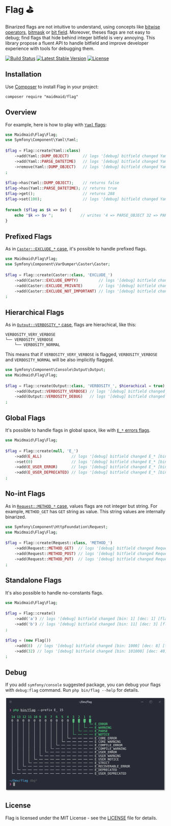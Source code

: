 # Flag :golf:

Binarized flags are not intuitive to understand, using concepts like
[bitwise operators](http://php.net/manual/en/language.operators.bitwise.php),
[bitmask](https://en.wikipedia.org/wiki/Mask_(computing)) or [bit field](https://en.wikipedia.org/wiki/Bit_field).
Moreover, theses flags are not easy to debug; find flags that hide behind integer bitfield is very annoying.
This library propose a fluent API to handle bitfield and improve developer experience with tools for debugging them.

[![Build Status](https://travis-ci.org/maidmaid/flag.svg?branch=master)](https://travis-ci.org/maidmaid/flag) 
[![Latest Stable Version](https://poser.pugx.org/maidmaid/flag/v/stable)](https://packagist.org/packages/maidmaid/flag)
[![License](https://poser.pugx.org/maidmaid/flag/license)](https://packagist.org/packages/maidmaid/flag)

## Installation

Use [Composer](http://getcomposer.org/) to install Flag in your project:

```shell
composer require "maidmaid/flag"
```

## Overview

For example, here is how to play with [``Yaml`` flags](https://github.com/symfony/symfony/blob/8872833c5d6a46ea27a4483e650617361660d946/src/Symfony/Component/Yaml/Yaml.php#L23-L34):

```php
use Maidmaid\Flag\Flag;
use Symfony\Component\Yaml\Yaml;

$flag = Flag::create(Yaml::class)
    ->add(Yaml::DUMP_OBJECT)      // logs '[debug] bitfield changed Yaml [bin: 1] [dec: 1] [flags: DUMP_OBJECT]'
    ->add(Yaml::PARSE_DATETIME)   // logs '[debug] bitfield changed Yaml [bin: 100001] [dec: 33] [flags: DUMP_OBJECT | PARSE_DATETIME]'
    ->remove(Yaml::DUMP_OBJECT)   // logs '[debug] bitfield changed Yaml [bin: 100000] [dec: 32] [flags: PARSE_DATETIME]'
;

$flag->has(Yaml::DUMP_OBJECT);    // returns false
$flag->has(Yaml::PARSE_DATETIME); // returns true
$flag->get();                     // returns 288
$flag->set(100);                  // logs '[debug] bitfield changed Yaml [bin: 1100100] [dec: 100] [flags: PARSE_OBJECT | PARSE_DATETIME | DUMP_OBJECT_AS_MAP]'

foreach ($flag as $k => $v) {
    echo "$k => $v ";            // writes '4 => PARSE_OBJECT 32 => PARSE_DATETIME 64 => DUMP_OBJECT_AS_MAP '
}
```

## Prefixed Flags

As in [``Caster::EXCLUDE_*`` case](https://github.com/symfony/symfony/blob/8872833c5d6a46ea27a4483e650617361660d946/src/Symfony/Component/VarDumper/Caster/Caster.php#L25-L34), it's possible to handle prefixed flags.

```php
use Maidmaid\Flag\Flag;
use Symfony\Component\VarDumper\Caster\Caster;

$flag = Flag::create(Caster::class, 'EXCLUDE_')
    ->add(Caster::EXCLUDE_EMPTY)         // logs '[debug] bitfield changed Caster::EXCLUDE_* [bin: 10000000] [dec: 128] [EXCLUDE_*: EMPTY]'
    ->add(Caster::EXCLUDE_PRIVATE)       // logs '[debug] bitfield changed Caster::EXCLUDE_* [bin: 10100000] [dec: 160] [EXCLUDE_*: PRIVATE | EMPTY]'
    ->add(Caster::EXCLUDE_NOT_IMPORTANT) // logs '[debug] bitfield changed Caster::EXCLUDE_* [bin: 110100000] [dec: 416] [EXCLUDE_*: PRIVATE | EMPTY | NOT_IMPORTANT]'
;
```
## Hierarchical Flags

As in [``Output::VERBOSITY_*`` case](https://github.com/symfony/symfony/blob/8872833c5d6a46ea27a4483e650617361660d946/src/Symfony/Component/Console/Output/OutputInterface.php#L23-L27), flags are hierachical, like this:

```
VERBOSITY_VERY_VERBOSE
└── VERBOSITY_VERBOSE
    └── VERBOSITY_NORMAL
```

This means that if ``VERBOSITY_VERY_VERBOSE`` is flagged, ``VERBOSITY_VERBOSE`` and ``VERBOSITY_NORMAL`` will be also implicitly flagged.

```php
use Symfony\Component\Console\Output\Output;
use Maidmaid\Flag\Flag;

$flag = Flag::create(Output::class, 'VERBOSITY_', $hierachical = true)
    ->add(Output::VERBOSITY_VERBOSE) // logs '[debug] bitfield changed Output::VERBOSITY_* [bin: 1000000] [dec: 64] [VERBOSITY_*: QUIET | NORMAL | VERBOSE]'
    ->add(Output::VERBOSITY_DEBUG)   // logs '[debug] bitfield changed Output::VERBOSITY_* [bin: 101000000] [dec: 320] [VERBOSITY_*: QUIET | NORMAL | VERBOSE | VERY_VERBOSE | DEBUG]'
;
```

## Global Flags

It's possible to handle flags in global space, like with [``E_*`` errors flags](http://php.net/manual/en/errorfunc.constants.php).

```php
use Maidmaid\Flag\Flag;

$flag = Flag::create(null, 'E_')
    ->add(E_ALL)             // logs '[debug] bitfield changed E_* [bin: 111111111111111] [dec: 32767] [E_*: ERROR | RECOVERABLE_ERROR | WARNING | PARSE | NOTICE | STRICT | DEPRECATED | CORE_ERROR | CORE_WARNING | COMPILE_ERROR | COMPILE_WARNING | USER_ERROR | USER_WARNING | USER_NOTICE | USER_DEPRECATED | ALL]'
    ->set(0)                 // logs '[debug] bitfield changed E_* [bin: 0] [dec: 0] [E_*: ]'
    ->add(E_USER_ERROR)      // logs '[debug] bitfield changed E_* [bin: 100000000] [dec: 256] [E_*: USER_ERROR]'
    ->add(E_USER_DEPRECATED) // logs '[debug] bitfield changed E_* [bin: 100000100000000] [dec: 16640] [E_*: USER_ERROR | USER_DEPRECATED]'
;
```

## No-int Flags

As in [``Request::METHOD_*`` case](https://github.com/symfony/symfony/blob/8872833c5d6a46ea27a4483e650617361660d946/src/Symfony/Component/HttpFoundation/Request.php#L49-L58), values flags are not integer but string. For example, ``METHOD_GET`` has ``GET`` string as value. This string values are internally binarized.

```php
use Symfony\Component\HttpFoundation\Request;
use Maidmaid\Flag\Flag;

$flag = Flag::create(Request::class, 'METHOD_')
    ->add(Request::METHOD_GET)  // logs '[debug] bitfield changed Request::METHOD_* [bin: 10] [dec: 2] [METHOD_*: GET]'
    ->add(Request::METHOD_POST) // logs '[debug] bitfield changed Request::METHOD_* [bin: 110] [dec: 6] [METHOD_*: GET | POST]'
    ->add(Request::METHOD_PUT)  // logs '[debug] bitfield changed Request::METHOD_* [bin: 1110] [dec: 14] [METHOD_*: GET | POST | PUT]'
;
```

## Standalone Flags

It's also possible to handle no-constants flags.

```php
use Maidmaid\Flag\Flag;

$flag = Flag::create()
    ->add('a') // logs '[debug] bitfield changed [bin: 1] [dec: 1] [flags: a]'
    ->add('b') // logs '[debug] bitfield changed [bin: 11] [dec: 3] [flags: a | b]'
;

$flag = (new Flag())
    ->add(8)  // logs '[debug] bitfield changed [bin: 1000] [dec: 8] [flags: 8]'
    ->add(32) // logs '[debug] bitfield changed [bin: 101000] [dec: 40] [flags: 8 | 32]'
;
```

## Debug

If you add ``symfony/console`` suggested package, you can debug your flags with ``debug:flag`` command.
Run ``php bin/flag --help`` for details.

<p align="center">
 <img src="doc/debug_command.png" width="600">
</p>

## License

Flag is licensed under the MIT License - see the [LICENSE](LICENSE) file for details.